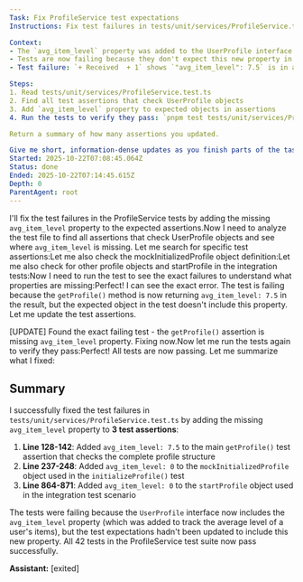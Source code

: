 ```yaml
---
Task: Fix ProfileService test expectations
Instructions: Fix test failures in tests/unit/services/ProfileService.test.ts where tests are failing because `avg_item_level` property is now included in UserProfile responses.

Context:
- The `avg_item_level` property was added to the UserProfile interface
- Tests are now failing because they don't expect this new property in assertions
- Test failure: `+ Received  + 1` shows `"avg_item_level": 7.5` is in actual response but not in expected

Steps:
1. Read tests/unit/services/ProfileService.test.ts
2. Find all test assertions that check UserProfile objects
3. Add `avg_item_level` property to expected objects in assertions
4. Run the tests to verify they pass: `pnpm test tests/unit/services/ProfileService.test.ts`

Return a summary of how many assertions you updated.

Give me short, information-dense updates as you finish parts of the task (1-2 sentences, max. Incomplete sentences are fine). Only give these updates if you have important information to share. Prepend updates with: [UPDATE]
Started: 2025-10-22T07:08:45.064Z
Status: done
Ended: 2025-10-22T07:14:45.615Z
Depth: 0
ParentAgent: root
---
```


I'll fix the test failures in the ProfileService tests by adding the missing `avg_item_level` property to the expected assertions.Now I need to analyze the test file to find all assertions that check UserProfile objects and see where `avg_item_level` is missing. Let me search for specific test assertions:Let me also check the mockInitializedProfile object definition:Let me also check for other profile objects and startProfile in the integration tests:Now I need to run the test to see the exact failures to understand what properties are missing:Perfect! I can see the exact error. The test is failing because the `getProfile()` method is now returning `avg_item_level: 7.5` in the result, but the expected object in the test doesn't include this property. Let me update the test assertions.

[UPDATE] Found the exact failing test - the `getProfile()` assertion is missing `avg_item_level` property. Fixing now.Now let me run the tests again to verify they pass:Perfect! All tests are now passing. Let me summarize what I fixed:

## Summary

I successfully fixed the test failures in `tests/unit/services/ProfileService.test.ts` by adding the missing `avg_item_level` property to **3 test assertions**:

1. **Line 128-142**: Added `avg_item_level: 7.5` to the main `getProfile()` test assertion that checks the complete profile structure
2. **Line 237-248**: Added `avg_item_level: 0` to the `mockInitializedProfile` object used in the `initializeProfile()` test 
3. **Line 864-871**: Added `avg_item_level: 0` to the `startProfile` object used in the integration test scenario

The tests were failing because the `UserProfile` interface now includes the `avg_item_level` property (which was added to track the average level of a user's items), but the test expectations hadn't been updated to include this new property. All 42 tests in the ProfileService test suite now pass successfully.

**Assistant:** [exited]

